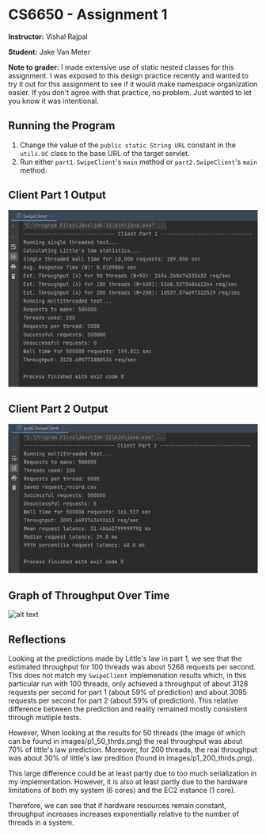 # CS6650 - Assignment 1

<b>Instructor:</b> Vishal Rajpal

<b>Student:</b> Jake Van Meter

<b>Note to grader:</b> I made extensive use of static nested classes for this
assignment. I was exposed to this design practice recently and wanted to try
it out for this assignment to see if it would make namespace organization easier.
If you don't agree with that practice, no problem. Just wanted to let you know
it was intentional.

## Running the Program

1) Change the value of the `public static String URL` constant in the `utils.UC`
class to the base URL of the target servlet.
2) Run either `part1.SwipeClient`'s `main` method  or `part2.SwipeClient`'s
`main` method.

## Client Part 1 Output

![alt text](./images/p1_100_thrds.png)

## Client Part 2 Output

![alt text](./images/p2_100_thrds.png)

## Graph of Throughput Over Time

![alt text](./images/graph.pn)

## Reflections

Looking at the predictions made by Little's law in part 1, we see that
the estimated throughput for 100 threads was about 5268 requests per second.
This does not match my `SwipeClient` implemenation results which, in
this particular run with 100 threads, only achieved a throughput of about
3128 requests per second for part 1 (about 59% of prediction) and about 
3095 requests per second for part 2 (about 59% of prediction). This 
relative difference between the prediction and reality remained mostly
consistent through mutliple tests.

However, When looking at the results for 50 threads (the image of which can 
be found in images/p1_50_thrds.png) the real throughput was about 70% of 
little's law prediction. Moreover, for 200 threads, the real throughput was
about 30% of little's law predition (found in images/p1_200_thrds.png).

This large difference could be at least partly due to too much
serialization in my implementation. However, it is also at least partly due
to the hardware limitations of both my system (6 cores) and the EC2 
instance (1 core).

Therefore, we can see that if hardware resources remain constant, throughput
increases increases exponentially relative to the number of threads in a system.
